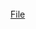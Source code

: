 <br>
<script>
  $(function(){
      $(".element").typed({
        strings: ["The following file contains some random sequence of characters try to see if there is some valid data hidden within it."],
        typeSpeed: 40
      });
  });
</script>
<div class="element"></div>
<a href="./ksfk/rubbish.txt">File</a>
